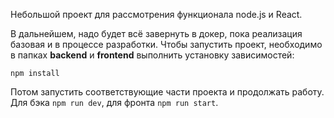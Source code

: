 Небольшой проект для рассмотрения функционала node.js и React.

В дальнейшем, надо будет всё завернуть в докер, пока реализация базовая и в процессе разработки. 
Чтобы запустить проект, необходимо в папках **backend** и **frontend** выполнить установку зависимостей:
```
npm install
```
Потом запустить соответствующие части проекта и продолжать работу.
Для бэка `npm run dev`, для фронта `npm run start`.